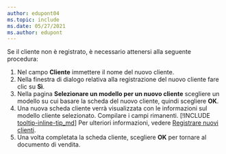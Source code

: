 ```yaml
---
author: edupont04
ms.topic: include
ms.date: 05/27/2021
ms.author: edupont
---
```


Se il cliente non è registrato, è necessario attenersi alla seguente procedura:

1. Nel campo **Cliente** immettere il nome del nuovo cliente.
2. Nella finestra di dialogo relativa alla registrazione del nuovo cliente fare clic su **Sì**.
3. Nella pagina **Selezionare un modello per un nuovo cliente** scegliere un modello su cui basare la scheda del nuovo cliente, quindi scegliere **OK**.
4. Una nuova scheda cliente verrà visualizzata con le informazioni sul modello cliente selezionato. Compilare i campi rimanenti. [!INCLUDE [tooltip-inline-tip_md](tooltip-inline-tip_md.md)] Per ulteriori informazioni, vedere [Registrare nuovi clienti](../sales-how-register-new-customers.md).  
5. Una volta completata la scheda cliente, scegliere **OK** per tornare al documento di vendita.
